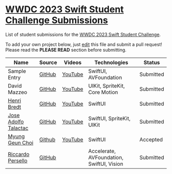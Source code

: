 # [WWDC 2023 Swift Student Challenge Submissions](https://wwdc.github.io/2023)

List of student submissions for the [WWDC 2023 Swift Student Challenge](https://developer.apple.com/wwdc23/swift-student-challenge/).

To add your own project below, just [edit](https://github.com/wwdc/2023/edit/main/README.md) this file and submit a pull request! Please read the **PLEASE READ** section before submitting.

<!-- PLEASE READ! -->
<!-- Insert your name below in alphabetical order by first name. -->
<!-- Please only submit the playgrounds that you submitted for WWDC 2023. -->
<!-- Watch out for columns, you must have 6 pipes or else the gh-pages won't like it. -->
<!-- Please choose one of the following values for the status column: Submitted, Rejected or Accepted -->
<!-- Technologies column should contain 4 maximum, excluding PlaygroundSupport! -->
<!-- We'll try to add all videos to our YouTube Playlist, but if you notice yours isn't added after a few days, please ping @julianschiavo in your *original* PR! -->


| Name | Source |    Videos    | Technologies | Status |
|------|--------|--------------|--------------|--------|
|Sample Entry|[GitHub](https://github.com/wwdc/2023)|[YouTube](https://youtu.be/dQw4w9WgXcQ)|SwiftUI, AVFoundation|Submitted|
|David Mazzeo|[GitHub](https://github.com/TheIntelCorei9/Swift-Student-Challenge-23)|[YouTube](https://www.youtube.com/watch?v=ViGDWfh0ViA)|UIKit, SpriteKit, Core Motion|Submitted|
|[Henri Bredt](https://twitter.com/henricreates) | [GitHub](https://github.com/henribredt) | [YouTube](https://www.youtube.com/watch?v=0ZGPRZ1uUi0) | SwiftUI |Submitted|
|[Jose Adolfo Talactac](https://twitter.com/devjoseadolfo) | [GitHub](https://github.com/devjoseadolfo/LogicBoard) | [YouTube](https://youtu.be/Pg_R5nvF2Tw) | SwiftUI, SpriteKit, UIKit |Submitted|
|[Myung Geun Choi](https://github.com/mgdgc)|[Github](https://github.com/mgdgc/earth-debugger)|[YouTube](https://youtu.be/prc4jeNdFfA)|SwiftUI|Accepted|
|[Riccardo Persello](https://github.com/persello) | [GitHub](https://github.com/persello/ssc23) | | Accelerate, AVFoundation, SwiftUI, Vision | Submitted |
